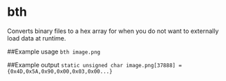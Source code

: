 # bth
Converts binary files to a hex array for when you do not want to externally load data at runtime.

##Example usage
`bth image.png`

##Example output
`static unsigned char image.png[37888] = {0x4D,0x5A,0x90,0x00,0x03,0x00...}`
